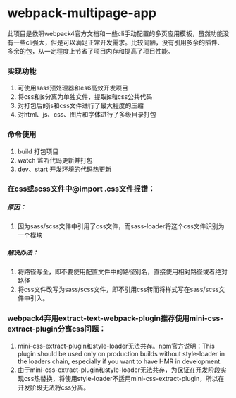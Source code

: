 # webpack-multipage-app
此项目是依照webpack4官方文档和一些cli手动配置的多页应用模板，虽然功能没有一些cli强大，但是可以满足正常开发需求。比较简陋，没有引用多余的插件、多余的包，从一定程度上节省了项目内存和提高了项目性能。

### 实现功能
1. 可使用sass预处理器和es6高效开发项目
2. 将css和js分离为单独文件，提取js和css公共代码
3. 对打包后的js和css文件进行了最大程度的压缩
4. 对html、js、css、图片和字体进行了多级目录打包

### 命令使用
1. build 打包项目
2. watch 监听代码更新并打包
3. dev、start 开发环境的代码热更新

### 在css或scss文件中@import .css文件报错：
##### 原因：
1. 因为sass/scss文件中引用了css文件，而sass-loader将这个css文件识别为一个模块
##### 解决办法：
1. 将路径写全，即不要使用配置文件中的路径别名，直接使用相对路径或者绝对路径
2. 将css文件改写为sass/scss文件，即不引用css转而将样式写在sass/scss文件中引入。

### webpack4弃用extract-text-webpack-plugin推荐使用mini-css-extract-plugin分离css问题：
1. mini-css-extract-plugin和style-loader无法共存。npm官方说明：This plugin should be used only on production builds without style-loader in the loaders chain, especially if you want to have HMR in development.
2. 由于mini-css-extract-plugin和style-loader无法共存，为保证在开发阶段实现css热替换，将使用style-loader不适用mini-css-extract-plugin，所以在开发阶段无法将css分离。
